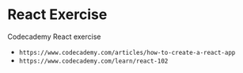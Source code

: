 # React Exercise
Codecademy React exercise
- `https://www.codecademy.com/articles/how-to-create-a-react-app`
- `https://www.codecademy.com/learn/react-102`
